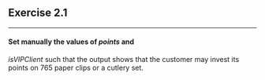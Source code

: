 ## Exercise 2.1

***

#### Set manually the values of *points* and

*isVIPClient* such that the output shows that the customer may invest its points on 765 paper clips or a cutlery set.